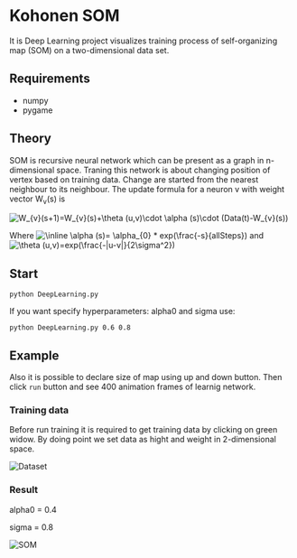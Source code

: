 # Kohonen SOM
It is Deep Learning project visualizes training process of self-organizing map
(SOM) on a two-dimensional data set.
## Requirements
* numpy
* pygame
## Theory 
SOM is recursive neural network which can be present as a graph in n-dimensional space. Traning this network is about changing position of vertex based on training data. Change are started from the nearest neighbour to its neighbour. 
The update formula for a neuron v with weight vector W<sub>v</sub>(s) is

<img src="https://latex.codecogs.com/png.image?\dpi{100}&space;W_{v}(s&plus;1)=W_{v}(s)&plus;\theta&space;(u,v)\cdot&space;\alpha&space;(s)\cdot&space;(Data(t)-W_{v}(s))" title="W_{v}(s+1)=W_{v}(s)+\theta (u,v)\cdot \alpha (s)\cdot (Data(t)-W_{v}(s))" />

Where <img src="https://latex.codecogs.com/png.image?\dpi{100}&space;\inline&space;\alpha&space;(s)=&space;\alpha_{0}&space;*&space;exp(\frac{-s}{allSteps})" title="\inline \alpha (s)= \alpha_{0} * exp(\frac{-s}{allSteps})" /> 
and <img src="https://latex.codecogs.com/png.image?\dpi{100}&space;\theta&space;(u,v)=exp(\frac{-|u-v|}{2\sigma^2})" title="\theta (u,v)=exp(\frac{-|u-v|}{2\sigma^2})" /> 

## Start 

```python DeepLearning.py```

If you want specify hyperparameters: alpha0 and sigma use:

```python DeepLearning.py 0.6 0.8```

## Example
Also it is possible to declare size of map using up and down button. Then click `run` button and see 400 animation frames of learnig network.

### Training data 
Before run training it is required to get training data by clicking on green widow. By doing point we set data as hight and weight in 2-dimensional space.

![Dataset](img/dataset.png)

### Result
alpha0 = 0.4

sigma = 0.8

![SOM](img/SOM.png)
